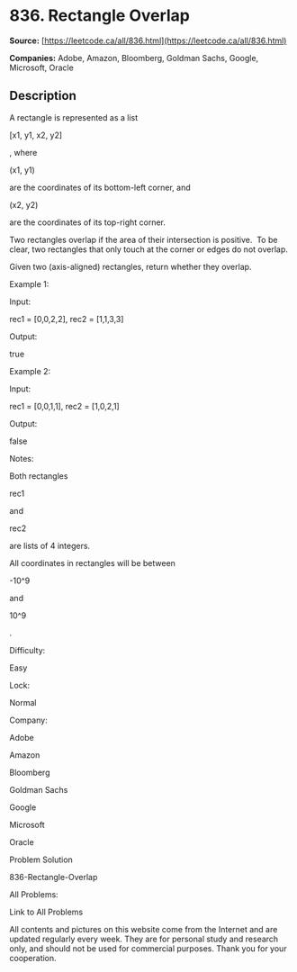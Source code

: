 # 836. Rectangle Overlap

**Source:** [https://leetcode.ca/all/836.html](https://leetcode.ca/all/836.html)

**Companies:** Adobe, Amazon, Bloomberg, Goldman Sachs, Google, Microsoft, Oracle

## Description

A rectangle is represented as a list

[x1, y1, x2, y2]

,
        where

(x1, y1)

are the coordinates of its bottom-left corner, and

(x2, y2)

are the coordinates of its top-right corner.

Two rectangles overlap if the area of their intersection is positive.  To be clear, two
        rectangles that only touch at the corner or edges do not overlap.

Given two (axis-aligned) rectangles, return whether they overlap.

Example 1:

Input:

rec1 = [0,0,2,2], rec2 = [1,1,3,3]

Output:

true

Example 2:

Input:

rec1 = [0,0,1,1], rec2 = [1,0,2,1]

Output:

false

Notes:

Both rectangles

rec1

and

rec2

are lists of 4 integers.

All coordinates in rectangles will be between

-10^9

and

10^9

.

Difficulty:

Easy

Lock:

Normal

Company:

Adobe

Amazon

Bloomberg

Goldman Sachs

Google

Microsoft

Oracle

Problem Solution

836-Rectangle-Overlap

All Problems:

Link to All Problems

All contents and pictures on this website come from the Internet and are updated regularly every week. They are for personal study and research only, and should not be used for commercial purposes. Thank you for your cooperation.

